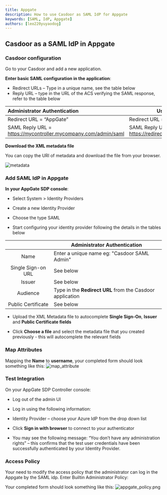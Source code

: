 ```yaml
---
title: Appgate
description: How to use Casdoor as SAML IdP for Appgate
keywords: [SAML, IdP, Appgate]
authors: [leo220yuyaodog]
---
```


## Casdoor as a SAML IdP in Appgate

### Casdoor configuration

Go to your Casdoor and add a new application.

**Enter basic SAML configuration in the application**:

- Redirect URLs – Type in a unique name, see the table below
- Reply URL – type in the URL of the ACS verifying the SAML response, refer to the table below

| Administrator Authentication                                   | User Authentication                                        |
|:-------------------------------------------------------------- | ---------------------------------------------------------- |
| Redirect URL = “AppGate”                                       | Redirect URL = “AppGate Client”                            |
| SAML Reply URL = https://mycontroller.mycompany.com/admin/saml | SAML Reply URL = https://redirectserver.mycompany.com/saml |

**Download the XML metadata file**

You can copy the URl of metadata and download the file from your browser.

![metadata](/img/how-to-connect/saml/saml_matedata_url.png)

### Add SAML IdP in Appgate

**In your AppGate SDP console**:

- Select System > Identity Providers

- Create a new Identity Provider

- Choose the type SAML

- Start configuring your identity provider following the details in the tables below

|                    | Administrator Authentication                              |
|:------------------:| --------------------------------------------------------- |
| Name               | Enter a unique name eg: "Casdoor SAML Admin"              |
| Single Sign-on URL | See below                                                 |
| Issuer             | See below                                                 |
| Audience           | Type in the **Redirect URL** from the Casdoor application |
| Public Certificate | See below                                                 |

- Upload the XML Metadata file to autocomplete **Single Sign-On**, **Issuer** and **Public Certificate fields**

- Click **Choose a file** and select the metadata file that you created previously - this will autocomplete the relevant fields

### Map Attributes

Mapping the **Name** to **username**, your completed form should look something like this:
![map_attribute](/img/how-to-connect/saml/saml_map_attribute.png)

### Test Integration

On your AppGate SDP Controller console:

- Log out of the admin UI

- Log in using the following information:

- Identity Provider – choose your Azure IdP from the drop down list

- Click **Sign in with browser** to connect to your authenticator

- You may see the following message:
  “You don’t have any administration rights” – this confirms that the test user credentials have been
  successfully authenticated by your Identity Provider.

### Access Policy

Your need to modify the access policy that the administrator can log in the Appgate by the SAML idp. Enter Builtin Administrator Policy:

Your completed form should look something like this:
![appgate_policy.png](/img/how-to-connect/saml/saml_appgate_policy.png)
